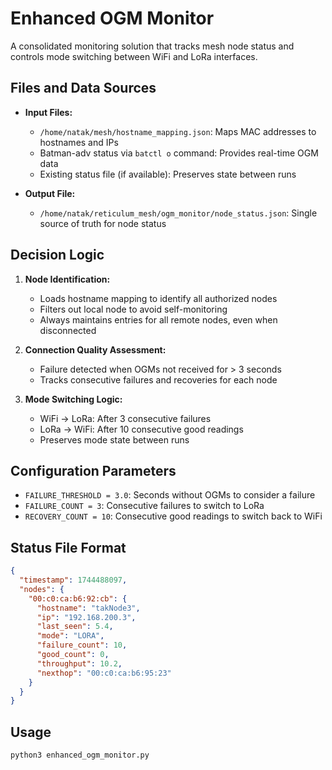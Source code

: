 # Enhanced OGM Monitor

A consolidated monitoring solution that tracks mesh node status and controls mode switching between WiFi and LoRa interfaces.

## Files and Data Sources

- **Input Files:**
  - `/home/natak/mesh/hostname_mapping.json`: Maps MAC addresses to hostnames and IPs
  - Batman-adv status via `batctl o` command: Provides real-time OGM data
  - Existing status file (if available): Preserves state between runs

- **Output File:**
  - `/home/natak/reticulum_mesh/ogm_monitor/node_status.json`: Single source of truth for node status

## Decision Logic

1. **Node Identification:**
   - Loads hostname mapping to identify all authorized nodes
   - Filters out local node to avoid self-monitoring
   - Always maintains entries for all remote nodes, even when disconnected

2. **Connection Quality Assessment:**
   - Failure detected when OGMs not received for > 3 seconds
   - Tracks consecutive failures and recoveries for each node

3. **Mode Switching Logic:**
   - WiFi → LoRa: After 3 consecutive failures
   - LoRa → WiFi: After 10 consecutive good readings
   - Preserves mode state between runs

## Configuration Parameters

- `FAILURE_THRESHOLD = 3.0`: Seconds without OGMs to consider a failure
- `FAILURE_COUNT = 3`: Consecutive failures to switch to LoRa
- `RECOVERY_COUNT = 10`: Consecutive good readings to switch back to WiFi

## Status File Format

```json
{
  "timestamp": 1744488097,
  "nodes": {
    "00:c0:ca:b6:92:cb": {
      "hostname": "takNode3",
      "ip": "192.168.200.3",
      "last_seen": 5.4,
      "mode": "LORA",
      "failure_count": 10,
      "good_count": 0,
      "throughput": 10.2,
      "nexthop": "00:c0:ca:b6:95:23"
    }
  }
}
```

## Usage

```bash
python3 enhanced_ogm_monitor.py
```

